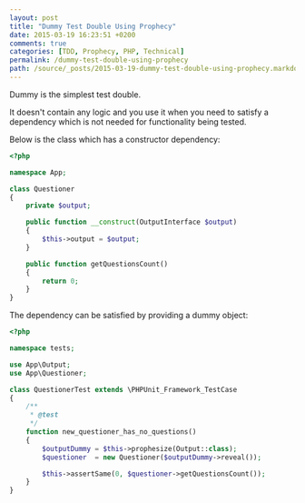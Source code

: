 ```yaml
---
layout: post
title: "Dummy Test Double Using Prophecy"
date: 2015-03-19 16:23:51 +0200
comments: true
categories: [TDD, Prophecy, PHP, Technical]
permalink: /dummy-test-double-using-prophecy
path: /source/_posts/2015-03-19-dummy-test-double-using-prophecy.markdown
---
```


Dummy is the simplest test double.

It doesn't contain any logic and you use it when you need to satisfy a dependency which is not needed for functionality being tested.

Below is the class which has a constructor dependency:

```php
<?php

namespace App;

class Questioner
{
    private $output;

    public function __construct(OutputInterface $output)
    {
        $this->output = $output;
    }

    public function getQuestionsCount()
    {
        return 0;
    }
}
```

The dependency can be satisfied by providing a dummy object:

```php
<?php

namespace tests;

use App\Output;
use App\Questioner;

class QuestionerTest extends \PHPUnit_Framework_TestCase
{
    /**
     * @test
     */
    function new_questioner_has_no_questions()
    {
        $outputDummy = $this->prophesize(Output::class);
        $questioner  = new Questioner($outputDummy->reveal());

        $this->assertSame(0, $questioner->getQuestionsCount());
    }
}
```
